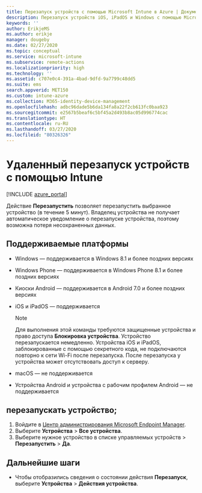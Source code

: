 ```yaml
---
title: Перезапуск устройств с помощью Microsoft Intune в Azure | Документы Майкрософт
description: Перезапуск устройств iOS, iPadOS и Windows с помощью Microsoft Intune на портале Azure с помощью удаленного действия "Перезапуск".
keywords: ''
author: ErikjeMS
ms.author: erikje
manager: dougeby
ms.date: 02/27/2020
ms.topic: conceptual
ms.service: microsoft-intune
ms.subservice: remote-actions
ms.localizationpriority: high
ms.technology: ''
ms.assetid: c707e0c4-391a-4bad-9dfd-9a7799c48dd5
ms.suite: ems
search.appverid: MET150
ms.custom: intune-azure
ms.collection: M365-identity-device-management
ms.openlocfilehash: adbc96dade5b6da134fa8a22f2cb613fc0baa923
ms.sourcegitcommit: e2567b5beaf6c5bf45a2d493b8ac05d996774cac
ms.translationtype: HT
ms.contentlocale: ru-RU
ms.lasthandoff: 03/27/2020
ms.locfileid: "80326326"
---
```

# <a name="remotely-restart-devices-with-intune"></a>Удаленный перезапуск устройств с помощью Intune


[!INCLUDE [azure_portal](../includes/azure_portal.md)]

Действие **Перезапустить** позволяет перезапустить выбранное устройство (в течение 5 минут). Владелец устройства не получает автоматическое уведомление о перезапуске устройства, поэтому возможна потеря несохраненных данных.

## <a name="supported-platforms"></a>Поддерживаемые платформы

- Windows — поддерживается в Windows 8.1 и более поздних версиях
- Windows Phone — поддерживается в Windows Phone 8.1 и более поздних версиях
- Киоски Android — поддерживается в Android 7.0 и более поздних версиях
- iOS и iPadOS — поддерживается

    > [!Note]  
    > Для выполнения этой команды требуются защищенные устройства и право доступа **Блокировка устройства**. Устройство перезапускается немедленно. Устройства iOS и iPadOS, заблокированные с помощью секретного кода, не подключаются повторно к сети Wi-Fi после перезапуска. После перезапуска у устройства может отсутствовать доступ к серверу.
- macOS — не поддерживается
- Устройства Android и устройства с рабочим профилем Android — не поддерживается

## <a name="restart-a-device"></a>перезапускать устройство;

1. Войдите в [Центр администрирования Microsoft Endpoint Manager](https://go.microsoft.com/fwlink/?linkid=2109431).
3. Выберите **Устройства** > **Все устройства**.
4. Выберите нужное устройство в списке управляемых устройств > **Перезапустить** > **Да**.

## <a name="next-steps"></a>Дальнейшие шаги

- Чтобы отобразились сведения о состоянии действия **Перезапуск**, выберите **Устройства** > **Действия устройства**.
